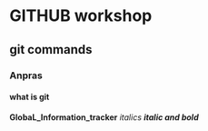 # GITHUB workshop
## git commands
### Anpras 
#### what is git
**GlobaL_Information_tracker**
_italics_
_**italic and bold**_

 
